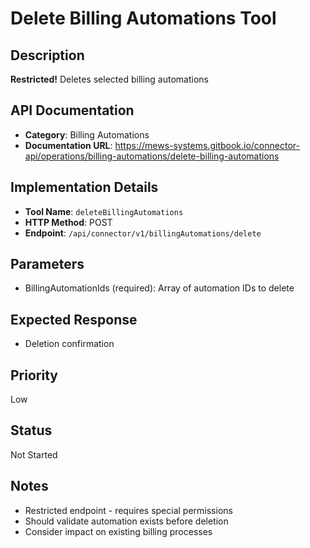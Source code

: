 # Delete Billing Automations Tool

## Description
**Restricted!** Deletes selected billing automations

## API Documentation
- **Category**: Billing Automations
- **Documentation URL**: https://mews-systems.gitbook.io/connector-api/operations/billing-automations/delete-billing-automations

## Implementation Details
- **Tool Name**: `deleteBillingAutomations`
- **HTTP Method**: POST
- **Endpoint**: `/api/connector/v1/billingAutomations/delete`

## Parameters
- BillingAutomationIds (required): Array of automation IDs to delete

## Expected Response
- Deletion confirmation

## Priority
Low

## Status
Not Started

## Notes
- Restricted endpoint - requires special permissions
- Should validate automation exists before deletion
- Consider impact on existing billing processes 